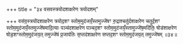+++
title = "३४ वसवस्त्रयोदशाक्षरेण त्रयोदशम्"

+++
वस॑व॒स्त्रयो॑दशाक्षरेण त्रयोद॒शꣳ स्तोम॒मुद॑जयँ॒स्तमुज्जे॑षꣳ रु॒द्राश्चतु॑र्दशाक्षरेण चतुर्द॒शꣳ स्तोम॒मुद॑जयँ॒स्तमुज्जे॑षमादि॒त्याः पञ्च॑दशाक्षरेण पञ्चद॒शꣳ स्तोम॒मुद॑जयँ॒स्तामुज्जे॑ष॒मदि॑तिः॒ षोड॑शाक्षरेण षोड॒शꣳस्तोम॒मुद॑जय॒त् तमुज्जे॑षं प्र॒जाप॑तिः स॒प्तद॑शाक्षरेण सप्तद॒शꣳ स्तोम॒मुद॑जय॒त् तमुज्जे॑षम् ॥३४॥